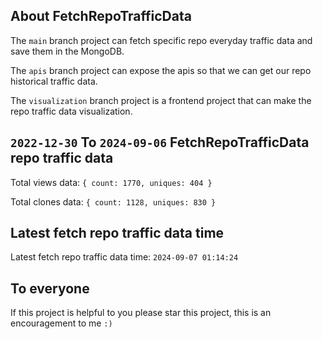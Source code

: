 ## About FetchRepoTrafficData

The `main` branch project can fetch specific repo everyday traffic data and save them in the MongoDB.

The `apis` branch project can expose the apis so that we can get our repo historical traffic data.

The `visualization` branch project is a frontend project that can make the repo traffic data visualization.

## `2022-12-30` To `2024-09-06` FetchRepoTrafficData repo traffic data

Total views data: `{ count: 1770, uniques: 404 }`

Total clones data: `{ count: 1128, uniques: 830 }`

## Latest fetch repo traffic data time

Latest fetch repo traffic data time: `2024-09-07 01:14:24`

## To everyone

If this project is helpful to you please star this project, this is an encouragement to me `:)`



